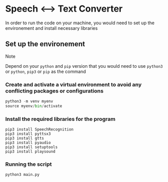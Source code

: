 # Speech <--> Text Converter

In order to run the code on your machine, you would need to set up the environement and install necessary libraries

## Set up the environement
> [!NOTE]  
> Depend on your ```python``` and ```pip``` version that you would need to use ```python3``` or ```python```, ```pip3``` or ```pip``` as the command
>
> 


### Create and activate a virtual environment to avoid any conflicting packages or configurations
```python
python3 -m venv myenv
source myenv/bin/activate
```


### Install the required libraries for the program 
```
pip3 install SpeechRecognition
pip3 install pyttsx3
pip3 install gtts
pip3 install pyaudio
pip3 install setuptools
pip3 install playsound
```

### Running the script 

```
python3 main.py
```
